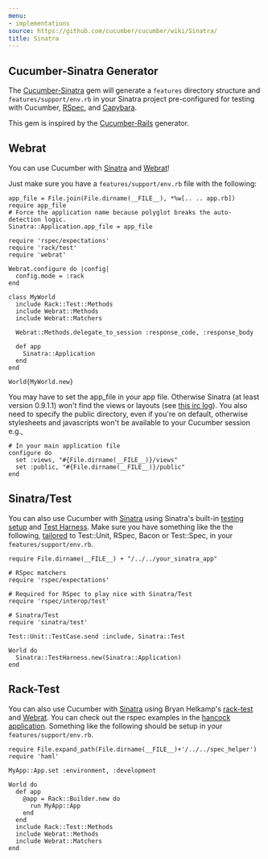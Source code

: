```yaml
---
menu:
- implementations
source: https://github.com/cucumber/cucumber/wiki/Sinatra/
title: Sinatra
---
```


## Cucumber-Sinatra Generator

The [Cucumber-Sinatra](https://github.com/bernd/cucumber-sinatra) gem will generate a `features` directory structure and `features/support/env.rb` in your Sinatra project pre-configured for testing with Cucumber, [RSpec](https://github.com/dchelimsky/rspec), and [Capybara](https://github.com/jnicklas/capybara).

This gem is inspired by the [Cucumber-Rails](https://github.com/cucumber/cucumber-rails) generator.

## Webrat

You can use Cucumber with [Sinatra](https://github.com/sinatra/sinatra) and [Webrat](https://github.com/brynary/webrat/tree/master)!

Just make sure you have a `features/support/env.rb` file with the following:

```
app_file = File.join(File.dirname(__FILE__), *%w[.. .. app.rb])
require app_file
# Force the application name because polyglot breaks the auto-detection logic.
Sinatra::Application.app_file = app_file

require 'rspec/expectations'
require 'rack/test'
require 'webrat'

Webrat.configure do |config|
  config.mode = :rack
end

class MyWorld
  include Rack::Test::Methods
  include Webrat::Methods
  include Webrat::Matchers

  Webrat::Methods.delegate_to_session :response_code, :response_body

  def app
    Sinatra::Application
  end
end

World{MyWorld.new}
```

You may have to set the app_file in your app file. Otherwise Sinatra (at least version 0.9.1.1) won't find the views or layouts (see [this irc log](http://irclogger.com/sinatra/2009-05-08)). You also need to specify the public directory, even if you're on default, otherwise stylesheets and javascripts won't be available to your Cucumber session e.g.,

```
# In your main application file
configure do
  set :views, "#{File.dirname(__FILE__)}/views"
  set :public, "#{File.dirname(__FILE__)}/public"
end
```

## Sinatra/Test

You can also use Cucumber with [Sinatra](https://github.com/sinatra/sinatra) using Sinatra's built-in [testing setup](http://www.sinatrarb.com/testing.html) and [Test Harness](http://www.sinatrarb.com/testing.html#using_). Make sure you have something like the the following, [tailored](http://www.sinatrarb.com/testing.html#frameworks) to Test::Unit, RSpec, Bacon or Test::Spec, in your `features/support/env.rb`.

```
require File.dirname(__FILE__) + "/../../your_sinatra_app"

# RSpec matchers
require 'rspec/expectations'

# Required for RSpec to play nice with Sinatra/Test
require 'rspec/interop/test'

# Sinatra/Test
require 'sinatra/test'

Test::Unit::TestCase.send :include, Sinatra::Test

World do
  Sinatra::TestHarness.new(Sinatra::Application)
end
```

## Rack-Test

You can also use Cucumber with [Sinatra](https://github.com/sinatra/sinatra) using Bryan Helkamp's [rack-test](http://www.github.com/brynary/rack-test) and [Webrat](http://www.github.com/brynary/webrat). You can check out the rspec examples in the [hancock application](https://github.com/atmos/hancock). Something like the following should be setup in your `features/support/env.rb`.

```
require File.expand_path(File.dirname(__FILE__)+'/../../spec_helper')
require 'haml'

MyApp::App.set :environment, :development

World do
  def app
    @app = Rack::Builder.new do
      run MyApp::App
    end
  end
  include Rack::Test::Methods
  include Webrat::Methods
  include Webrat::Matchers
end
```
